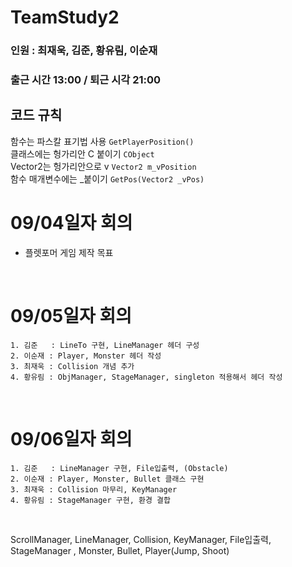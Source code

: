 # TeamStudy2
### 인원 : 최재욱, 김준, 황유림, 이순재
### 출근 시간 13:00 / 퇴근 시각 21:00

## 코드 규칙
함수는 파스칼 표기법 사용     ```GetPlayerPosition()``` <br>
클래스에는 헝가리안 C 붙이기  ```CObject``` <br>
Vector2는 헝가리안으로 v      ```Vector2 m_vPosition``` <br>
함수 매개변수에는  _붙이기    ```GetPos(Vector2 _vPos)``` <br>

# 09/04일자 회의 
- 플렛포머 게임 제작 목표

<br>

# 09/05일자 회의 
    1. 김준   : LineTo 구현, LineManager 헤더 구성
    2. 이순재 : Player, Monster 헤더 작성
    3. 최재욱 : Collision 개념 추가  
    4. 황유림 : ObjManager, StageManager, singleton 적용해서 헤더 작성

<br>

# 09/06일자 회의
    1. 김준   : LineManager 구현, File입출력, (Obstacle)
    2. 이순재 : Player, Monster, Bullet 클래스 구현
    3. 최재욱 : Collision 마무리, KeyManager
    4. 황유림 : StageManager 구현, 환경 결합

<br>

ScrollManager, LineManager, Collision, KeyManager, File입출력, StageManager 
, Monster, Bullet, Player(Jump, Shoot)
